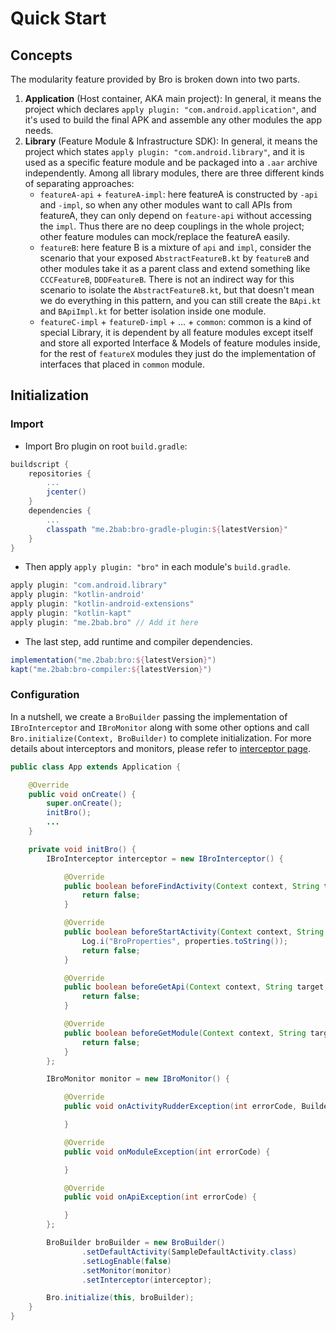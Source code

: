 # Quick Start

## Concepts

The modularity feature provided by Bro is broken down into two parts.

1. **Application** (Host container, AKA main project): In general, it means the project which declares `apply plugin: "com.android.application"`, and it's used to build the final APK and assemble any other modules the app needs.
2. **Library** (Feature Module & Infrastructure SDK): In general, it means the project which states `apply plugin: "com.android.library"`, and it is used as a specific feature module and be packaged into a `.aar` archive independently. Among all library modules, there are three different kinds of separating approaches:
    - `featureA-api` + `featureA-impl`: here featureA is constructed by `-api` and `-impl`, so when any other modules want to call APIs from featureA, they can only depend on `feature-api` without accessing the `impl`. Thus there are no deep couplings in the whole project; other feature modules can mock/replace the featureA easily.
    - `featureB`: here feature B is a mixture of `api` and `impl`, consider the scenario that your exposed `AbstractFeatureB.kt` by `featureB` and other modules  take it as a parent class and extend something like `CCCFeatureB`, `DDDFeatureB`. There is not an indirect way for this scenario to isolate the `AbstractFeatureB.kt`, but that doesn't mean we do everything in this pattern, and you can still create the `BApi.kt` and `BApiImpl.kt` for better isolation inside one module. 
    - `featureC-impl` + `featureD-impl` + ... + `common`: common is a kind of special Library, it is dependent by all feature modules except itself and store all exported Interface & Models of feature modules inside, for the rest of `featureX` modules they just do the implementation of interfaces that placed in `common` module.
    
## Initialization

### Import

- Import Bro plugin on root `build.gradle`:

``` gradle
buildscript {
    repositories {
        ...
        jcenter()
    }
    dependencies {
        ...
        classpath "me.2bab:bro-gradle-plugin:${latestVersion}"
    }
}
```

- Then apply `apply plugin: "bro"` in each module's `build.gradle`.

``` gradle
apply plugin: "com.android.library"
apply plugin: "kotlin-android'
apply plugin: "kotlin-android-extensions"
apply plugin: "kotlin-kapt"
apply plugin: "me.2bab.bro" // Add it here
``` 

- The last step, add runtime and compiler dependencies.

``` gradle
implementation("me.2bab:bro:${latestVersion}")
kapt("me.2bab:bro-compiler:${latestVersion}")
```



### Configuration

In a nutshell, we create a `BroBuilder` passing the implementation of `IBroInterceptor` and `IBroMonitor` along with some other options and call `Bro.initialize(Context, BroBuilder)` to complete initialization. For more details about interceptors and monitors, please refer to [interceptor page](https://2bab.github.io/Bro/#/uk-en/interceptor).

``` java
public class App extends Application {

    @Override
    public void onCreate() {
        super.onCreate();
        initBro();
        ...
    }

    private void initBro() {
        IBroInterceptor interceptor = new IBroInterceptor() {

            @Override
            public boolean beforeFindActivity(Context context, String target, Intent intent, BroProperties properties) {
                return false;
            }

            @Override
            public boolean beforeStartActivity(Context context, String target, Intent intent, BroProperties properties) {
                Log.i("BroProperties", properties.toString());
                return false;
            }

            @Override
            public boolean beforeGetApi(Context context, String target, IBroApi api, BroProperties properties) {
                return false;
            }

            @Override
            public boolean beforeGetModule(Context context, String target, IBroModule module, BroProperties properties) {
                return false;
            }
        };

        IBroMonitor monitor = new IBroMonitor() {

            @Override
            public void onActivityRudderException(int errorCode, Builder builder) {

            }

            @Override
            public void onModuleException(int errorCode) {

            }

            @Override
            public void onApiException(int errorCode) {

            }
        };

        BroBuilder broBuilder = new BroBuilder()
                .setDefaultActivity(SampleDefaultActivity.class)
                .setLogEnable(false)
                .setMonitor(monitor)
                .setInterceptor(interceptor);

        Bro.initialize(this, broBuilder);
    }
}
```
